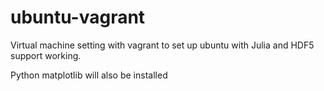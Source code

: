 # ubuntu-vagrant
Virtual machine setting with vagrant to set up ubuntu with Julia and HDF5 support working.

Python matplotlib will also be installed
